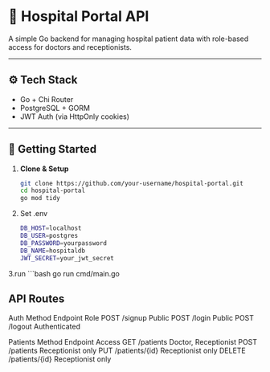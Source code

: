 # 🏥 Hospital Portal API

A simple Go backend for managing hospital patient data with role-based access for doctors and receptionists.

---

## ⚙️ Tech Stack

- Go + Chi Router  
- PostgreSQL + GORM  
- JWT Auth (via HttpOnly cookies)  

---

## 🚀 Getting Started

1. **Clone & Setup**
   ```bash
   git clone https://github.com/your-username/hospital-portal.git
   cd hospital-portal
   go mod tidy

2. Set .env
    ```bash
    DB_HOST=localhost
    DB_USER=postgres
    DB_PASSWORD=yourpassword
    DB_NAME=hospitaldb
    JWT_SECRET=your_jwt_secret
3.run
    ```bash
    go run cmd/main.go

## API Routes
Auth
Method	Endpoint	Role
POST	/signup	    Public
POST	/login	    Public
POST	/logout	    Authenticated

Patients
Method	Endpoint	     Access
GET	    /patients	     Doctor, Receptionist
POST	/patients	     Receptionist only
PUT	    /patients/{id}	 Receptionist only
DELETE	/patients/{id}	 Receptionist only

